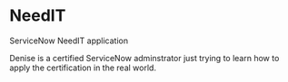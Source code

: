 # NeedIT
ServiceNow NeedIT application

Denise is a certified ServiceNow adminstrator just trying to learn how to apply the certification in the real world.
